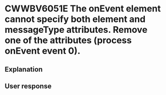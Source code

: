 # CWWBV6051E The onEvent element cannot specify both element and messageType attributes. Remove one of the attributes (process onEvent event 0).

## Explanation

## User response